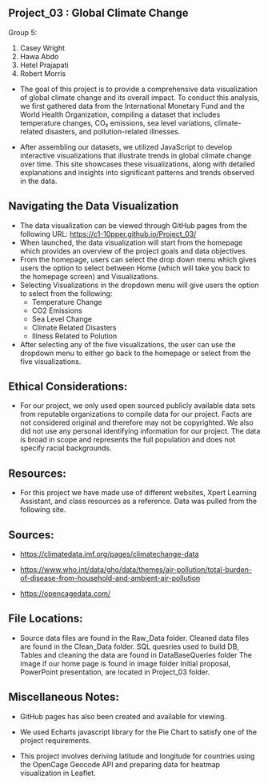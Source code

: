 
## Project_03 : Global Climate Change

Group 5: 

1. Casey Wright
2. Hawa Abdo
3. Hetel Prajapati
4. Robert Morris
   


* The goal of this project is to provide a comprehensive data visualization of global climate change and its overall impact. To conduct this analysis, we first gathered data from the International Monetary Fund and the World Health Organization, compiling a dataset that includes temperature changes, CO₂ emissions, sea level variations, climate-related disasters, and pollution-related illnesses.

* After assembling our datasets, we utilized JavaScript to develop interactive visualizations that illustrate trends in global climate change over time. This site showcases these visualizations, along with detailed explanations and insights into significant patterns and trends observed in the data.

## Navigating the Data Visualization

* The data visualization can be viewed through GitHub pages from the following URL: https://c1-10pper.github.io/Project_03/
* When launched, the data visualization will start from the homepage which provides an overview of the project goals and data objectives.
* From the homepage, users can select the drop down menu which gives users the option to select between Home (which will take you back to the homepage screen) and Visualizations.
* Selecting Visualizations in the dropdown menu will give users the option to select from the following:
  * Temperature Change
  * CO2 Emissions
  * Sea Level Change
  * Climate Related Disasters
  * Illness Related to Polution
* After selecting any of the five visualizations, the user can use the dropdown menu to either go back to the homepage or select from the five visualizations. 

## Ethical Considerations:

* For our project, we only used open sourced publicly available data sets from reputable organizations to compile data for our project. Facts are not considered original and therefore may not be copyrighted. We also did not use any personal identifying information for our project. The data is broad in scope and represents the full population and does not specify racial backgrounds.


## Resources:

* For this project we have made use of different websites, Xpert Learning Assistant, and class resources as a reference. Data was pulled from the following site.

## Sources:

   * https://climatedata.imf.org/pages/climatechange-data

   * https://www.who.int/data/gho/data/themes/air-pollution/total-burden-of-disease-from-household-and-ambient-air-pollution 

   * https://opencagedata.com/



## File Locations:

* Source data files are found in the Raw_Data folder.
Cleaned data files are found in the Clean_Data folder.
SQL quesries used to build DB, Tables and cleaning the data are found in DataBaseQueries folder
The image if our home page is found in image folder
Initial proposal, PowerPoint presentation, are located in Project_03 folder.

## Miscellaneous Notes:

* GitHub pages has also been created and available for viewing.
  
* We used Echarts javascript library for the Pie Chart to satisfy one of the project requirements.

* This project involves deriving latitude and longitude for countries using the OpenCage Geocode API and preparing data for heatmap visualization in Leaflet.
